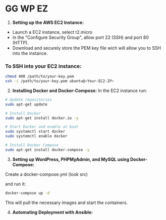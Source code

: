 # GG WP EZ

1. **Setting up the AWS EC2 Instance:**
- Launch a EC2 instance, select t2.micro
- In the "Configure Security Group", allow port 22 (SSH) and port 80 (HTTP).
- Download and securely store the PEM key file wich will allow you to SSH into the instance.

### To SSH into your EC2 instance:
```bash
chmod 400 /path/to/your-key.pem
ssh -i /path/to/your-key.pem ubuntu@<Your-EC2-IP>
```

2. **Installing Docker and Docker-Compose:**
In the EC2 instance run:
```bash
# Update repositories
sudo apt-get update

# Install Docker
sudo apt-get install docker.io -y

# Start Docker and enable at boot
sudo systemctl start docker
sudo systemctl enable docker

# Install Docker Compose
sudo apt-get install docker-compose -y
```

3. **Setting up WordPress, PHPMyAdmin, and MySQL using Docker-Compose:**

Create a docker-compose.yml (look src)

and run it:
```bash
docker-compose up -d
```

This will pull the necessary images and start the containers.

4. **Automating Deployment with Ansible:**
